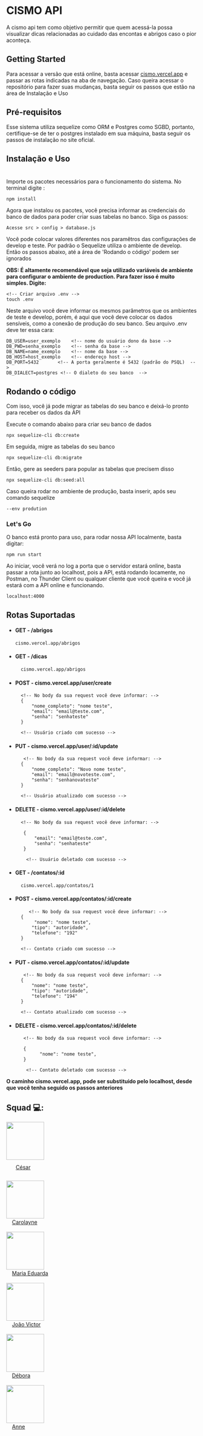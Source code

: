 # CISMO API

A cismo api tem como objetivo permitir que quem acessá-la possa visualizar dicas relacionadas ao cuidado das encontas e abrigos caso o pior aconteça.

## Getting Started

Para acessar a versão que está online, basta acessar [cismo.vercel.app](https://cismo.vercel.app/) e passar as rotas indicadas na aba de navegação. Caso queira acessar o repositório para fazer suas mudanças, basta seguir os passos que estão na área de Instalação e Uso

## Pré-requisitos

Esse sistema utiliza sequelize como ORM e Postgres como SGBD, portanto, certifique-se de ter o postgres instalado em sua máquina, basta seguir os passos de instalação no site oficial.

## Instalação e Uso

#

Importe os pacotes necessários para o funcionamento do sistema. No terminal digite :

    npm install

Agora que instalou os pacotes, você precisa informar as credenciais do banco de dados para poder criar suas tabelas no banco. Siga os passos:

    Acesse src > config > database.js

Você pode colocar valores diferentes nos paramêtros das configurações de develop e teste. Por padrão o Sequelize utiliza o ambiente de develop. Então os passos abaixo, até a área de 'Rodando o código' podem ser ignorados

<Strong>OBS: É altamente recomendável que seja utilizado variáveis de ambiente para configurar o ambiente de production. Para fazer isso é muito simples. Digite:</Strong>

    <!-- Criar arquivo .env -->
    touch .env

Neste arquivo você deve informar os mesmos parâmetros que os ambientes de teste e develop, porém, é aqui que você deve colocar os dados sensíveis, como a conexão de produção do seu banco. Seu arquivo .env deve ter essa cara:

    DB_USER=user_exemplo    <!-- nome do usuário dono da base -->
    DB_PWD=senha_exemplo    <!-- senha da base -->
    DB_NAME=name_exemplo    <!-- nome da base -->
    DB_HOST=host_exemplo    <!-- endereço host -->
    DB_PORT=5432       <!-- A porta geralmente é 5432 (padrão do PSQL)  -->
    DB_DIALECT=postgres <!-- O dialeto do seu banco  -->

## Rodando o código

Com isso, você já pode migrar as tabelas do seu banco e deixá-lo pronto para receber os dados da API

Execute o comando abaixo para criar seu banco de dados

    npx sequelize-cli db:create

Em seguida, migre as tabelas do seu banco

    npx sequelize-cli db:migrate

Então, gere as seeders para popular as tabelas que precisem disso

    npx sequelize-cli db:seed:all

Caso queira rodar no ambiente de produção, basta inserir, após seu comando sequelize

    --env prodution

### Let's Go

O banco está pronto para uso, para rodar nossa API localmente, basta digitar:

    npm run start

Ao iniciar, você verá no log a porta que o servidor estará online, basta passar a rota junto ao localhost, pois a API, está rodando locamente, no Postman, no Thunder Client ou qualquer cliente que você queira e você já estará com a API online e funcionando.

    localhost:4000

## Rotas Suportadas

- #### GET - /abrigos

      cismo.vercel.app/abrigos

- #### GET - /dicas

        cismo.vercel.app/abrigos

- #### POST - cismo.vercel.app/user/create

        <!-- No body da sua request você deve informar: -->
        {
            "nome_completo": "nome teste",
            "email": "email@teste.com",
            "senha": "senhateste"
        }

        <!-- Usuário criado com sucesso -->

- #### PUT - cismo.vercel.app/user/:id/update

         <!-- No body da sua request você deve informar: -->
        {
            "nome_completo": "Novo nome teste",
            "email": "email@novoteste.com",
            "senha": "senhanovateste"
        }

        <!-- Usuário atualizado com sucesso -->

- #### DELETE - cismo.vercel.app/user/:id/delete

        <!-- No body da sua request você deve informar: -->

         {
             "email": "email@teste.com",
             "senha": "senhateste"
         }

          <!-- Usuário deletado com sucesso -->

- #### GET - /contatos/:id

        cismo.vercel.app/contatos/1

- #### POST - cismo.vercel.app/contatos/:id/create

           <!-- No body da sua request você deve informar: -->
        {
             "nome": "nome teste",
            "tipo": "autoridade",
            "telefone": "192"
        }

        <!-- Contato criado com sucesso -->

- #### PUT - cismo.vercel.app/contatos/:id/update

         <!-- No body da sua request você deve informar: -->
        {
            "nome": "nome teste",
            "tipo": "autoridade",
            "telefone": "194"
        }

        <!-- Contato atualizado com sucesso -->

- #### DELETE - cismo.vercel.app/contatos/:id/delete

         <!-- No body da sua request você deve informar: -->

         {
               "nome": "nome teste",
         }

          <!-- Contato deletado com sucesso -->

<Strong>O caminho cismo.vercel.app, pode ser substituido pelo localhost, desde que você tenha seguido os passos anteriores</Strong>

## Squad 💻:


<img src="https://avatars.githubusercontent.com/u/95830692?v=4" width="100px"  src="https://github.com/cesarhro" />
<div style="margin:10px" > 
  <a href="https://github.com/cesarhro" target="_blank"><img src="https://i0.wp.com/multarte.com.br/wp-content/uploads/2020/05/star-clipart-png-image-01.png?fit=600%2C571&ssl=1" width="15px" target="_blank">César</a>
</div><br>

<img src="https://user-images.githubusercontent.com/108691406/197102866-0cd25fa7-fa3b-4457-b952-12632946fb50.png" width="100px" />
<div> 
  <a href="https://github.com/Carol-0liveira" target="_blank"><img src="https://i0.wp.com/multarte.com.br/wp-content/uploads/2020/05/star-clipart-png-image-01.png?fit=600%2C571&ssl=1" width="15px" target="_blank">Carolayne</a>
</div><br>

<img src="https://user-images.githubusercontent.com/108691406/197102984-fbe01390-a085-49d4-9110-1b78ff94f3d0.png" width="100px" />
<div> 
  <a href="https://github.com/maduu03" target="_blank"><img src="https://i0.wp.com/multarte.com.br/wp-content/uploads/2020/05/star-clipart-png-image-01.png?fit=600%2C571&ssl=1" width="15px" target="_blank">Maria Eduarda</a>
</div><br>

<img src="https://user-images.githubusercontent.com/108691406/197103395-506f5bdc-f563-4b94-bf1b-23aa3d90207a.png" width="100px" />
<div> 
  <a href="https://github.com/joaovalenca" target="_blank"><img src="https://i0.wp.com/multarte.com.br/wp-content/uploads/2020/05/star-clipart-png-image-01.png?fit=600%2C571&ssl=1" width="15px" target="_blank">João Victor</a>
</div><br>

<img src="https://avatars.githubusercontent.com/u/83319845?v=4" width="100px" />
<div> 
  <a href="https://github.com/debora28122002" target="_blank"><img src="https://i0.wp.com/multarte.com.br/wp-content/uploads/2020/05/star-clipart-png-image-01.png?fit=600%2C571&ssl=1" width="15px" target="_blank">Débora</a>
</div><br>

<img src="https://user-images.githubusercontent.com/108691406/197103349-a50c272f-dd03-4113-8944-3d253c3118ca.png" width="100px" />
<div> 
  <a href="https://github.com/annegbelarmino" target="_blank"><img src="https://i0.wp.com/multarte.com.br/wp-content/uploads/2020/05/star-clipart-png-image-01.png?fit=600%2C571&ssl=1" width="15px" target="_blank">Anne</a>
</div><br>
